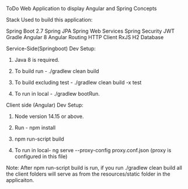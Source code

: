 ToDo Web Application to display Angular and Spring Concepts




Stack Used to build this application:

Spring Boot 2.7
Spring JPA
Spring Web Services
Spring Security
JWT
Gradle
Angular 8
Angular Routing
HTTP Client
RxJS
H2 Database


Service-Side(Springboot) Dev Setup: 

1. Java 8 is required.

2. To build run - ./gradlew clean build

3. To build excluding test - ./gradlew clean build -x test

4. To run in local - ./gradlew bootRun.


Client side (Angular) Dev Setup:

1. Node version 14.15 or above.

2. Run - npm install

3. npm run-script build

4. To run in local- ng serve --proxy-config proxy.conf.json (proxy is configured in this file)



Note: After npm run-script build is run, if you run ./gradlew clean build all the client folders will serve as from the resources/static folder in the applicaiton.
